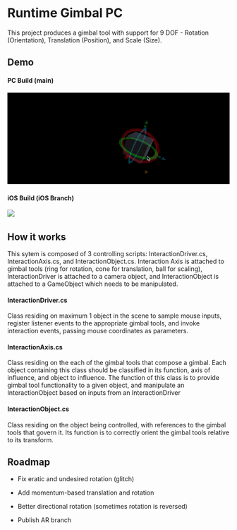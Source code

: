 
# Runtime Gimbal PC

This project produces a gimbal tool with support for 9 DOF - Rotation (Orientation), Translation (Position), and Scale (Size).




## Demo

#### PC Build (main)
![](https://github.com/adellari/Gimbal-PC/blob/main/PC.gif)

#### iOS Build (iOS Branch)
![](https://github.com/adellari/Gimbal-PC/blob/main/AR.gif)

## How it works
This sytem is composed of 3 controlling scripts: InteractionDriver.cs, InteractionAxis.cs, and InteractionObject.cs. Interaction Axis is attached to gimbal tools (ring for rotation, cone for translation, ball for scaling), InteractionDriver is attached to a camera object, and InteractionObject is attached to a GameObject which needs to be manipulated.

#### InteractionDriver.cs
Class residing on maximum 1 object in the scene to sample mouse inputs, register listener events to the appropriate gimbal tools, and invoke interaction events, passing mouse coordinates as parameters.

#### InteractionAxis.cs
Class residing on the each of the gimbal tools that compose a gimbal. Each object containing this class should be classified in its function, axis of influence, and object to influence. The function of this class is to provide gimbal tool functionality to a given object, and manipulate an InteractionObject based on inputs from an InteractionDriver

#### InteractionObject.cs 

Class residing on the object being controlled, with references to the gimbal tools that govern it. Its function is to correctly orient the gimbal tools relative to its transform.


## Roadmap

- Fix eratic and undesired rotation (glitch)

- Add momentum-based translation and rotation

- Better directional rotation (sometimes rotation is reversed)

- Publish AR branch

